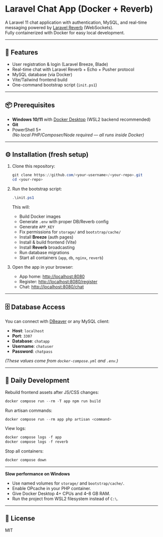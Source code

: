 # Laravel Chat App (Docker + Reverb)

A Laravel 11 chat application with authentication, MySQL, and real-time messaging powered by [Laravel Reverb](https://laravel.com/docs/master/reverb) (WebSockets).  
Fully containerized with Docker for easy local development.

---

## 🚀 Features

- User registration & login (Laravel Breeze, Blade)
- Real-time chat with Laravel Reverb + Echo + Pusher protocol
- MySQL database (via Docker)
- Vite/Tailwind frontend build
- One-command bootstrap script (`init.ps1`)

---

## 📦 Prerequisites

- **Windows 10/11** with [Docker Desktop](https://www.docker.com/products/docker-desktop/) (WSL2 backend recommended)
- **Git**
- PowerShell 5+  
*(No local PHP/Composer/Node required — all runs inside Docker)*

---

## ⚙️ Installation (fresh setup)

1. Clone this repository:

   ```powershell
   git clone https://github.com/<your-username>/<your-repo>.git
   cd <your-repo>
   ```

2. Run the bootstrap script:

   ```powershell
   .\init.ps1
   ```

   This will:
   - Build Docker images
   - Generate `.env` with proper DB/Reverb config
   - Generate `APP_KEY`
   - Fix permissions for `storage/` and `bootstrap/cache/`
   - Install **Breeze** (auth pages)
   - Install & build frontend (Vite)
   - Install **Reverb** broadcasting
   - Run database migrations
   - Start all containers (`app`, `db`, `nginx`, `reverb`)

3. Open the app in your browser:

   - App home: [http://localhost:8080](http://localhost:8080)  
   - Register: [http://localhost:8080/register](http://localhost:8080/register)  
   - Chat: [http://localhost:8080/chat](http://localhost:8080/chat)

---

## 🗄️ Database Access

You can connect with [DBeaver](https://dbeaver.io/) or any MySQL client:

- **Host**: `localhost`
- **Port**: `3307`
- **Database**: `chatapp`
- **Username**: `chatuser`
- **Password**: `chatpass`

*(These values come from `docker-compose.yml` and `.env`.)*

---

## 🔧 Daily Development

Rebuild frontend assets after JS/CSS changes:

```powershell
docker compose run --rm -T app npm run build
```

Run artisan commands:

```powershell
docker compose run --rm app php artisan <command>
```

View logs:

```powershell
docker compose logs -f app
docker compose logs -f reverb
```

Stop all containers:

```powershell
docker compose down
```

---

**Slow performance on Windows**  
- Use named volumes for `storage/` and `bootstrap/cache/`.  
- Enable OPcache in your PHP container.  
- Give Docker Desktop 4+ CPUs and 4–8 GB RAM.  
- Run the project from WSL2 filesystem instead of `C:\`.

---

## 📜 License

MIT
